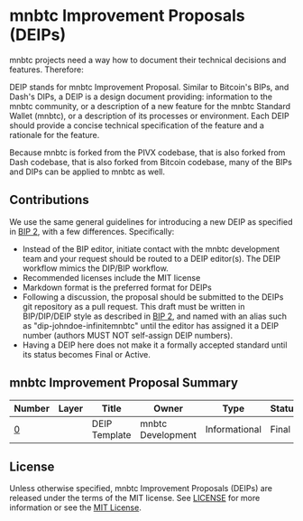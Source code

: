 # mnbtc Improvement Proposals (DEIPs)

mnbtc projects need a way how to document their technical decisions and features. Therefore:

DEIP stands for mnbtc Improvement Proposal. Similar to Bitcoin's BIPs, and Dash's DIPs, a DEIP is a design document providing: information to the mnbtc community, or a description of a new feature for the mnbtc Standard Wallet (mnbtc), or a description of its processes or environment. Each DEIP should provide a concise technical specification of the feature and a rationale for the feature.

Because mnbtc is forked from the PIVX codebase, that is also forked from Dash codebase, that is also forked from Bitcoin codebase, many of the BIPs and DIPs can be applied to mnbtc as well. 

## Contributions

We use the same general guidelines for introducing a new DEIP as specified in [BIP 2](https://github.com/bitcoin/bips/blob/master/bip-0002.mediawiki), with a few differences. Specifically:

* Instead of the BIP editor, initiate contact with the mnbtc development team and your request should be routed to a DEIP editor(s). The DEIP workflow mimics the DIP/BIP workflow.
* Recommended licenses include the MIT license
* Markdown format is the preferred format for DEIPs
* Following a discussion, the proposal should be submitted to the DEIPs git repository as a pull request. This draft must be written in BIP/DIP/DEIP style as described in [BIP 2](https://github.com/bitcoin/bips/blob/master/bip-0002.mediawiki), and named with an alias such as "dip-johndoe-infinitemnbtc" until the editor has assigned it a DEIP number (authors MUST NOT self-assign DEIP numbers).
* Having a DEIP here does not make it a formally accepted standard until its status becomes Final or Active.

## mnbtc Improvement Proposal Summary

Number | Layer | Title | Owner | Type | Status
--- | --- | --- | --- | --- | ---
[0](DEIP0000.md) |  | DEIP Template | mnbtc Development | Informational | Final

## License

Unless otherwise specified, mnbtc Improvement Proposals (DEIPs) are released under the terms of the MIT license. See [LICENSE](LICENSE) for more information or see the [MIT License](https://opensource.org/licenses/MIT).
